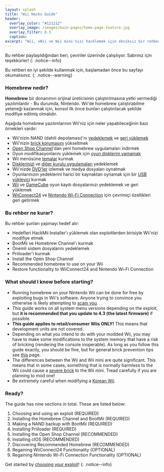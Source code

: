 ```yaml
---
layout: splash
title: "Wii Hacks Guide"
header:
  overlay_color: "#121212"
  overlay_image: /images/main-pages/home-page-feature.jpg
  overlay_filter: 0.5
  caption:
excerpt: "Wii, vWii ve Wii mini'nizi hacklemek için eksiksiz bir rehber."
---
```


Bu rehber paylaşıldığından beri, çeviriler üzerinde çalışılıyor. Sabrınız için teşekkürler!
{: .notice--info}

Bu rehberi en iyi şekilde kullanmak için, başlamadan önce bu sayfayı okumalısınız.
{: .notice--warning}

### Homebrew nedir?

**Homebrew** bir donanımın orijinal üreticisinin çalıştırılmasına yetki vermediği yazılımlardır - Bu durumda, Nintendo. Wii'de homebrew çalıştırabilme yeteneği kazanmak için, konsol ilk önce bunları çalıştırılacak şekilde modifiye edilmiş olmalıdır.

Aşağıda homebrew yazılımlarının Wii'niz için neler yapabileceğinin bazı örnekleri vardır:

+ Wii'nizin NAND (dahili depolaması)'nı [yedeklemek](bootmii) ve [geri yüklemek](bootmiirecover)
+ Wii'nizin [brick korumasını](priiloader) yükseltmek
+ [Open Shop Channel](osc)'dan yeni homebrew uygulamaları indirmek
+ Oyun modifikasyonlarını yüklemek için [oyun disklerini yamamak](https://wiki.hacks.guide/wiki/Wii:Riivolution)
+ Wii menüsüne [temalar](themes) kurmak
+ [Disklerinizi](dump-games) ve [diğer kurulu uygulamaları](dump-wads) yedeklemek
+ Wii'nizde [DVD'ler](recommended-homebrew#entertainment) izlemek ve medya dosyaları oynatmak
+ Oyunlarınızın yedeklerini harici bir kaynaktan oynamak için bir [USB yükleyici](wii-loaders) kurmak
+ [Wii](wii-saves) ve [GameCube](gcsaves) oyun kayıtı dosyalarınızı yedeklemek ve geri yüklemek
+ [WiiConnect24](wiiconnect24) ve [Nintendo Wi-Fi Connection](wiimmfi) için çevrimiçi özellikleri geri getirmek

### Bu rehber ne kurar?

Bu rehber şunları yapmayı hedef alır:

+ Hedefleri HackMii Installer'ı yüklemek olan exploitlerden birisiyle Wii'nizi modifiye etmek
+ BootMii ve Homebrew Channel'ı kurmak
+ Önemli sistem dosyalarını yedeklemek
+ Priiloader'ı kurmak
+ Install the Open Shop Channel
+ Recommended homebrew to use on your Wii
+ Restore functionality to WiiConnect24 and Nintendo Wi-Fi Connection

### What should I know before starting?

+ Running homebrew on your Nintendo Wii can be done for free by exploiting bugs in Wii's software. Anyone trying to convince you otherwise is likely attempting to [scam you](https://hbc.hackmii.com/scam).
+ This guide works on all system menu versions depending on the exploit, but **it is recommended that you update to 4.3 (the latest firmware)** if possible.
+ **This guide applies to retail/consumer Wiis ONLY!** This means that development units are not covered.
+ Depending on what you intend to do with your modded Wii, you may have to make some modifications to the system memory that have a risk of bricking (rendering the console inoperable). As long as you follow this guide exactly, you should be fine, but for general brick prevention tips see [this](bricks#brick-prevention) page.
+ The differences between the Wii and Wii mini are quite significant. This means that in some cases, something that is normally harmless to the Wii could cause a [severe brick](bricks#wi-fi-brick) to the Wii mini. Tread carefully if you are planning to mod one!
+ Be extremely careful when modifying a [Korean Wii](bricks#korean-kiierror-003-brick).

### Ready?

The guide has nine sections in total. These are listed below:

1. Choosing and using an exploit (REQUIRED)
1. Installing the Homebrew Channel and BootMii (REQUIRED)
1. Making a NAND backup with BootMii (REQUIRED)
1. Installing Priiloader (REQUIRED)
1. Installing the Open Shop Channel (RECOMMENDED)
1. Installing cIOS (RECOMMENDED)
1. Discovering Recommended Homebrew (RECOMMENDED)
1. Regaining WiiConnect24 Functionality (OPTIONAL)
1. Regaining Nintendo Wi-Fi Connection Functionality (OPTIONAL)

Get started by [choosing your exploit](get-started)!
{: .notice--info}
